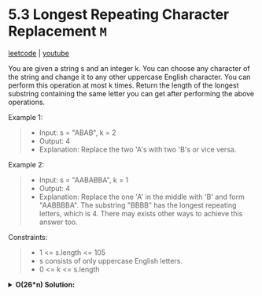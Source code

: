 # 5.3 Longest Repeating Character Replacement `M`

[leetcode](https://leetcode.com/problems/longest-repeating-character-replacement/) |
[youtube](https://www.youtube.com/watch?v=gqXU1UyA8pk)

You are given a string s and an integer k.
You can choose any character of the string and change it to any other uppercase English character.
You can perform this operation at most k times.
Return the length of the longest substring containing the same letter you can get after performing the above operations.

Example 1:
> - Input: s = "ABAB", k = 2
> - Output: 4
> - Explanation: Replace the two 'A's with two 'B's or vice versa.

Example 2:
> - Input: s = "AABABBA", k = 1
> - Output: 4
> - Explanation: Replace the one 'A' in the middle with 'B' and form "AABBBBA".
> The substring "BBBB" has the longest repeating letters, which is 4.
> There may exists other ways to achieve this answer too.

Constraints:
> - 1 <= s.length <= 105
> - s consists of only uppercase English letters.
> - 0 <= k <= s.length

<details>
    <summary><b>O(26*n) Solution:</b></summary>

- init res at 0
- init l pointer at 0
- init charCount as an empty map from chars to integers
- loop in s w/ r pointer
    - if charCount at s[r] exists increment it
    - else init charCount at s[r] to 1
    - loop while window size minus max count from charMap is greater than k
        - decrement charCount at s[r]
        - increment l pointer
    - set res to max of res and window size
- return res

```go
func characterReplacement(s string, k int) int {
    res := 0
    l := 0
    charCount := map[byte]int{}

    for r := 0; r < len(s); r++ {
        charCount[s[r]]++

        for (r - l + 1) - slices.Max(slices.Collect(maps.Values(charCount))) > k {
            charCount[s[l]]--
            l++
        }

        res = max(res, r - l + 1)
    }

    return res
}
```
</details>
